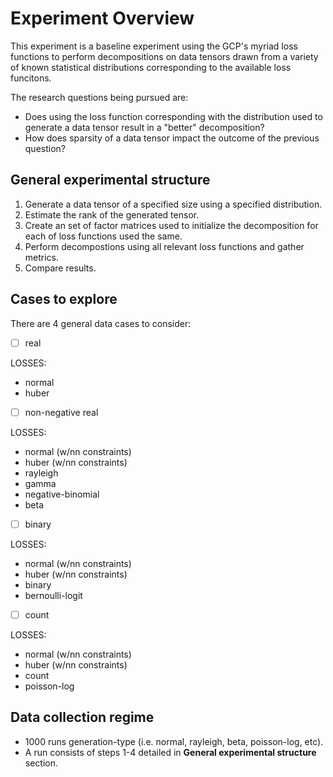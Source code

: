 # Experiment Overview
This experiment is a baseline experiment using the GCP's myriad loss functions to perform decompositions on data tensors drawn from a variety of known statistical distributions corresponding to the available loss funcitons.

The research questions being pursued are:

- Does using the loss function corresponding with the distribution used to generate a data tensor result in a "better" decomposition?
- How does sparsity of a data tensor impact the outcome of the previous question?

## General experimental structure
1. Generate a data tensor of a specified size using a specified distribution.
2. Estimate the rank of the generated tensor.
3. Create an set of factor matrices used to initialize the decomposition for each of loss functions used the same.
4. Perform decompostions using all relevant loss functions and gather metrics.
5. Compare results.

## Cases to explore
There are 4 general data cases to consider: 

- [ ] real

LOSSES: 

- normal 
- huber

- [ ] non-negative real 

LOSSES: 

- normal (w/nn constraints)
- huber (w/nn constraints)
- rayleigh
- gamma
- negative-binomial
- beta

- [ ] binary 

LOSSES: 

- normal (w/nn constraints)
- huber (w/nn constraints)
- binary
- bernoulli-logit

- [ ] count 

LOSSES: 

- normal (w/nn constraints)
- huber (w/nn constraints)
- count
- poisson-log

## Data collection regime
- 1000 runs generation-type (i.e. normal, rayleigh, beta, poisson-log, etc).
- A run consists of steps 1-4 detailed in **General experimental structure** section.
